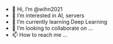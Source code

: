 - 👋 Hi, I’m @wihn2021
- 👀 I’m interested in AI, servers
- 🌱 I’m currently learning Deep Learning
- 💞️ I’m looking to collaborate on ...
- 📫 How to reach me ...

<!---
wihn2021/wihn2021 is a ✨ special ✨ repository because its `README.md` (this file) appears on your GitHub profile.
You can click the Preview link to take a look at your changes.
--->
